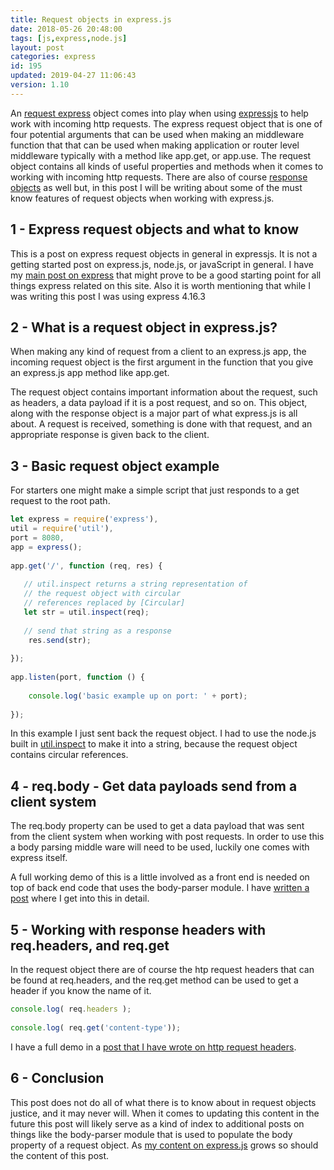 ```yaml
---
title: Request objects in express.js
date: 2018-05-26 20:48:00
tags: [js,express,node.js]
layout: post
categories: express
id: 195
updated: 2019-04-27 11:06:43
version: 1.10
---
```


An [request express](https://expressjs.com/en/api.html#req) object comes into play when using [expressjs](https://expressjs.com/) to help work with incoming http requests. The express request object that is one of four potential arguments that can be used when making an middleware function that that can be used when making application or router level middleware typically with a method like app.get, or app.use. The request object contains all kinds of useful properties and methods when it comes to working with incoming http requests. There are also of course [response objects](/2019/04/27/express-response-objects/) as well but, in this post I will be writing about some of the must know features of request objects when working with express.js.

<!-- more -->

## 1 - Express request objects and what to know

This is a post on express request objects in general in expressjs. It is not a getting started post on express.js, node.js, or javaScript in general. I have my [main post on express](/2018/06/12/express/) that might prove to be a good starting point for all things express related on this site. Also it is worth mentioning that while I was writing this post I was using express 4.16.3

## 2 - What is a request object in express.js?

When making any kind of request from a client to an express.js app, the incoming request object is the first argument in the function that you give an express.js app method like app.get.

The request object contains important information about the request, such as headers, a data payload if it is a post request, and so on. This object, along with the response object is a major part of what express.js is all about. A request is received, something is done with that request, and an appropriate response is given back to the client.

## 3 - Basic request object example

For starters one might make a simple script that just responds to a get request to the root path.

```js
let express = require('express'),
util = require('util'),
port = 8080,
app = express();
 
app.get('/', function (req, res) {
 
   // util.inspect returns a string representation of
   // the request object with circular
   // references replaced by [Circular]
   let str = util.inspect(req);
 
   // send that string as a response
    res.send(str);
 
});
 
app.listen(port, function () {
 
    console.log('basic example up on port: ' + port);
 
});
```

In this example I just sent back the request object. I had to use the node.js built in [util.inspect](https://nodejs.org/api/util.html#util_util_inspect_object_options) to make it into a string, because the request object contains circular references.

## 4 - req.body - Get data payloads send from a client system

The req.body property can be used to get a data payload that was sent from the client system when working with post requests. In order to use this a body parsing middle ware will need to be used, luckily one comes with express itself.

A full working demo of this is a little involved as a front end is needed on top of back end code that uses the body-parser module. I have [written a post](/2018/05/27/express-body-parser/) where I get into this in detail.

## 5 - Working with response headers with req.headers, and req.get

In the request object there are of course the htp request headers that can be found at req.headers, and the req.get method can be used to get a header if you know the name of it.

```js
console.log( req.headers );
 
console.log( req.get('content-type'));
```

I have a full demo in a [post that I have wrote on http request headers](/2018/05/29/express-request-headers/).

## 6 - Conclusion

This post does not do all of what there is to know about in request objects justice, and it may never will. When it comes to updating this content in the future this post will likely serve as a kind of index to additional posts on things like the body-parser module that is used to populate the body property of a request object. As [my content on express.js](/categories/express/) grows so should the content of this post.